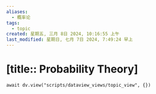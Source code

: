 ```yaml
---
aliases:
  - 概率论
tags:
  - topic
created: 星期五, 三月 8日 2024, 10:16:55 上午
last_modified: 星期日, 七月 7日 2024, 7:49:24 早上
---
```


# [title:: Probability Theory]

```dataviewjs
await dv.view("scripts/dataview_views/topic_view", {})
```
